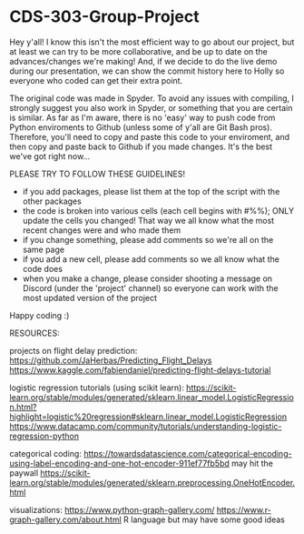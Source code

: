 # CDS-303-Group-Project

Hey y'all! I know this isn't the most efficient way to go about our project, but at least we can try to be more collaborative, and be up to date on the advances/changes we're making! And, if we decide to do the live demo during our presentation, we can show the commit history here to Holly so everyone who coded can get their extra point.

The original code was made in Spyder. To avoid any issues with compiling, I strongly suggest you also work in Spyder, or something that you are certain is similar. As far as I'm aware, there is no 'easy' way to push code from Python enviroments to Github (unless some of y'all are Git Bash pros). Therefore, you'll need to copy and paste this code to your enviroment, and then copy and paste back to Github if you made changes. It's the best we've got right now...

PLEASE TRY TO FOLLOW THESE GUIDELINES!
- if you add packages, please list them at the top of the script with the other packages
- the code is broken into various cells (each cell begins with #%%); ONLY update the cells you changed! That way we all know what the most recent changes were and who made them
- if you change something, please add comments so we're all on the same page
- if you add a new cell, please add comments so we all know what the code does
- when you make a change, please consider shooting a message on Discord (under the 'project' channel) so everyone can work with the most updated version of the project

Happy coding :)

RESOURCES:

projects on flight delay prediction:
https://github.com/JaHerbas/Predicting_Flight_Delays
https://www.kaggle.com/fabiendaniel/predicting-flight-delays-tutorial

logistic regression tutorials (using scikit learn):
https://scikit-learn.org/stable/modules/generated/sklearn.linear_model.LogisticRegression.html?highlight=logistic%20regression#sklearn.linear_model.LogisticRegression
https://www.datacamp.com/community/tutorials/understanding-logistic-regression-python

categorical coding:
https://towardsdatascience.com/categorical-encoding-using-label-encoding-and-one-hot-encoder-911ef77fb5bd may hit the paywall
https://scikit-learn.org/stable/modules/generated/sklearn.preprocessing.OneHotEncoder.html

visualizations:
https://www.python-graph-gallery.com/
https://www.r-graph-gallery.com/about.html R language but may have some good ideas
